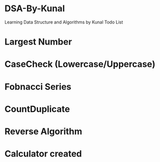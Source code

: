 # DSA-By-Kunal
Learning Data Structure and Algorithms by Kunal
Todo List
# Largest Number
# CaseCheck (Lowercase/Uppercase)
# Fobnacci Series
# CountDuplicate
# Reverse Algorithm
# Calculator created
